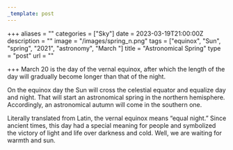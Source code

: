 ```yaml
---
_template: post
---
```





+++
aliases = ""
categories = ["Sky"]
date = 2023-03-19T21:00:00Z
description = ""
image = "/images/spring_n.png"
tags = ["equinox", "Sun", "spring", "2021", "astronomy", "March "]
title = "Astronomical Spring"
type = "post"
url = ""

+++
March 20 is the day of the vernal equinox, after which the length of the day will gradually become longer than that of the night.

On the equinox day the Sun will cross the celestial equator and equalize day and night. That will start an astronomical spring in the northern hemisphere. Accordingly, an astronomical autumn will come in the southern one.

Literally translated from Latin, the vernal equinox means “equal night.” Since ancient times, this day had a special meaning for people and symbolized the victory of light and life over darkness and cold. Well, we are waiting for warmth and sun.
